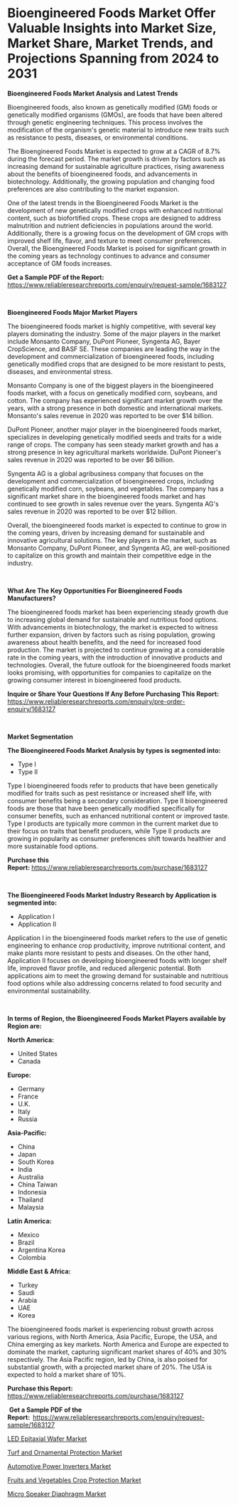 <p><h1>Bioengineered Foods Market Offer Valuable Insights into Market Size, Market Share, Market Trends, and Projections Spanning from 2024 to 2031</h1></p><p><strong>Bioengineered Foods Market Analysis and Latest Trends</strong></p>
<p><p>Bioengineered foods, also known as genetically modified (GM) foods or genetically modified organisms (GMOs), are foods that have been altered through genetic engineering techniques. This process involves the modification of the organism's genetic material to introduce new traits such as resistance to pests, diseases, or environmental conditions.</p><p>The Bioengineered Foods Market is expected to grow at a CAGR of 8.7% during the forecast period. The market growth is driven by factors such as increasing demand for sustainable agriculture practices, rising awareness about the benefits of bioengineered foods, and advancements in biotechnology. Additionally, the growing population and changing food preferences are also contributing to the market expansion.</p><p>One of the latest trends in the Bioengineered Foods Market is the development of new genetically modified crops with enhanced nutritional content, such as biofortified crops. These crops are designed to address malnutrition and nutrient deficiencies in populations around the world. Additionally, there is a growing focus on the development of GM crops with improved shelf life, flavor, and texture to meet consumer preferences. Overall, the Bioengineered Foods Market is poised for significant growth in the coming years as technology continues to advance and consumer acceptance of GM foods increases.</p></p>
<p><strong>Get a Sample PDF of the Report:&nbsp;</strong> <a href="https://www.reliableresearchreports.com/enquiry/request-sample/1683127">https://www.reliableresearchreports.com/enquiry/request-sample/1683127</a></p>
<p>&nbsp;</p>
<p><strong>Bioengineered Foods Major Market Players</strong></p>
<p><p>The bioengineered foods market is highly competitive, with several key players dominating the industry. Some of the major players in the market include Monsanto Company, DuPont Pioneer, Syngenta AG, Bayer CropScience, and BASF SE. These companies are leading the way in the development and commercialization of bioengineered foods, including genetically modified crops that are designed to be more resistant to pests, diseases, and environmental stress.</p><p>Monsanto Company is one of the biggest players in the bioengineered foods market, with a focus on genetically modified corn, soybeans, and cotton. The company has experienced significant market growth over the years, with a strong presence in both domestic and international markets. Monsanto's sales revenue in 2020 was reported to be over $14 billion.</p><p>DuPont Pioneer, another major player in the bioengineered foods market, specializes in developing genetically modified seeds and traits for a wide range of crops. The company has seen steady market growth and has a strong presence in key agricultural markets worldwide. DuPont Pioneer's sales revenue in 2020 was reported to be over $6 billion.</p><p>Syngenta AG is a global agribusiness company that focuses on the development and commercialization of bioengineered crops, including genetically modified corn, soybeans, and vegetables. The company has a significant market share in the bioengineered foods market and has continued to see growth in sales revenue over the years. Syngenta AG's sales revenue in 2020 was reported to be over $12 billion.</p><p>Overall, the bioengineered foods market is expected to continue to grow in the coming years, driven by increasing demand for sustainable and innovative agricultural solutions. The key players in the market, such as Monsanto Company, DuPont Pioneer, and Syngenta AG, are well-positioned to capitalize on this growth and maintain their competitive edge in the industry.</p></p>
<p>&nbsp;</p>
<p><strong>What Are The Key Opportunities For Bioengineered Foods Manufacturers?</strong></p>
<p><p>The bioengineered foods market has been experiencing steady growth due to increasing global demand for sustainable and nutritious food options. With advancements in biotechnology, the market is expected to witness further expansion, driven by factors such as rising population, growing awareness about health benefits, and the need for increased food production. The market is projected to continue growing at a considerable rate in the coming years, with the introduction of innovative products and technologies. Overall, the future outlook for the bioengineered foods market looks promising, with opportunities for companies to capitalize on the growing consumer interest in bioengineered food products.</p></p>
<p><strong>Inquire or Share Your Questions If Any Before Purchasing This Report:</strong> <a href="https://www.reliableresearchreports.com/enquiry/pre-order-enquiry/1683127">https://www.reliableresearchreports.com/enquiry/pre-order-enquiry/1683127</a></p>
<p>&nbsp;</p>
<p><strong>Market Segmentation</strong></p>
<p><strong>The Bioengineered Foods Market Analysis by types is segmented into:</strong></p>
<p><ul><li>Type I</li><li>Type II</li></ul></p>
<p><p>Type I bioengineered foods refer to products that have been genetically modified for traits such as pest resistance or increased shelf life, with consumer benefits being a secondary consideration. Type II bioengineered foods are those that have been genetically modified specifically for consumer benefits, such as enhanced nutritional content or improved taste. Type I products are typically more common in the current market due to their focus on traits that benefit producers, while Type II products are growing in popularity as consumer preferences shift towards healthier and more sustainable food options.</p></p>
<p><strong>Purchase this Report:&nbsp;</strong><a href="https://www.reliableresearchreports.com/purchase/1683127">https://www.reliableresearchreports.com/purchase/1683127</a></p>
<p>&nbsp;</p>
<p><strong>The Bioengineered Foods Market Industry Research by Application is segmented into:</strong></p>
<p><ul><li>Application I</li><li>Application II</li></ul></p>
<p><p>Application I in the bioengineered foods market refers to the use of genetic engineering to enhance crop productivity, improve nutritional content, and make plants more resistant to pests and diseases. On the other hand, Application II focuses on developing bioengineered foods with longer shelf life, improved flavor profile, and reduced allergenic potential. Both applications aim to meet the growing demand for sustainable and nutritious food options while also addressing concerns related to food security and environmental sustainability.</p></p>
<p>&nbsp;</p>
<p><strong>In terms of Region, the Bioengineered Foods Market Players available by Region are:</strong></p>
<p>
    <p> <strong> North America: </strong>
        <ul>
            <li>United States</li>
            <li>Canada</li>
        </ul>
        </p> 
    <p> <strong> Europe: </strong>
        <ul>
            <li>Germany</li>
            <li>France</li>
            <li>U.K.</li>
            <li>Italy</li>
            <li>Russia</li>
        </ul>
        </p> 
    <p> <strong> Asia-Pacific: </strong>
        <ul>
            <li>China</li>
            <li>Japan</li>
            <li>South Korea</li>
            <li>India</li>
            <li>Australia</li>
            <li>China Taiwan</li>
            <li>Indonesia</li>
            <li>Thailand</li>
            <li>Malaysia</li>
        </ul>
        </p> 
    <p> <strong> Latin America: </strong>
        <ul>
            <li>Mexico</li>
            <li>Brazil</li>
            <li>Argentina Korea</li>
            <li>Colombia</li>
        </ul>
        </p> 
    <p> <strong> Middle East & Africa: </strong>
        <ul>
            <li>Turkey</li>
            <li>Saudi</li>
            <li>Arabia</li>
            <li>UAE</li>
            <li>Korea</li>
        </ul>
    </p>
    </p>
<p><p>The bioengineered foods market is experiencing robust growth across various regions, with North America, Asia Pacific, Europe, the USA, and China emerging as key markets. North America and Europe are expected to dominate the market, capturing significant market shares of 40% and 30% respectively. The Asia Pacific region, led by China, is also poised for substantial growth, with a projected market share of 20%. The USA is expected to hold a market share of 10%.</p></p>
<p><strong>Purchase this Report: </strong><a href="https://www.reliableresearchreports.com/purchase/1683127">https://www.reliableresearchreports.com/purchase/1683127</a></p>
<p>&nbsp;<strong>Get a Sample PDF of the Report:&nbsp;&nbsp;</strong><a href="https://www.reliableresearchreports.com/enquiry/request-sample/1683127">https://www.reliableresearchreports.com/enquiry/request-sample/1683127</a></p>
<p><strong></strong></p>
<p><p><a href="https://medium.com/@bradomar67436/analyzing-led-epitaxial-wafer-market-global-industry-perspective-and-forecast-2024-to-2031-111989d5bbd1">LED Epitaxial Wafer Market</a></p><p><a href="https://issuu.com/reportprime-2/docs/turf-and-ornamental-protection-market-size-2030.pp">Turf and Ornamental Protection Market</a></p><p><a href="https://github.com/nancykennedykellievqfqt2/Market-Research-Report-List-1/blob/main/automotive-power-inverters-market.md">Automotive Power Inverters Market</a></p><p><a href="https://issuu.com/reportprime-2/docs/fruits-and-vegetables-crop-protection-market-size-">Fruits and Vegetables Crop Protection Market</a></p><p><a href="https://github.com/seekum/Market-Research-Report-List-1/blob/main/micro-speaker-diaphragm-market.md">Micro Speaker Diaphragm Market</a></p></p>